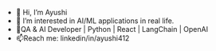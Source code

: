 - 👋 Hi, I’m Ayushi
- 👀 I’m interested in AI/ML applications in real life.
- 🌱QA & AI Developer | Python | React | LangChain | OpenAI
- 📫Reach me: linkedin/in/ayushi412

<!---
Ai4123/Ai4123 is a ✨ special ✨ repository because its `README.md` (this file) appears on your GitHub profile.
You can click the Preview link to take a look at your changes.
--->
